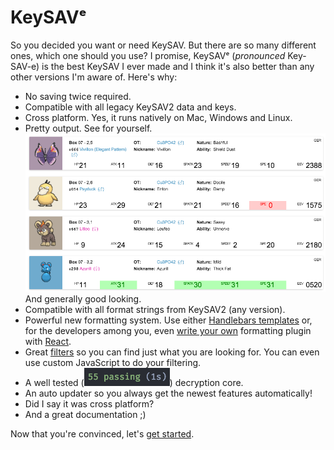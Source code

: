 # KeySAVᵉ

So you decided you want or need KeySAV. But there are so many different ones, which one should you use? I promise, KeySAVᵉ (*pronounced* Key-SAV-e) is the best KeySAV I ever made and I think it's also better than any other versions I'm aware of. Here's why:

  * No saving twice required.
  * Compatible with all legacy KeySAV2 data and keys.
  * Cross platform. Yes, it runs natively on Mac, Windows and Linux.
  * Pretty output. See for yourself. ![Pretty output](static/pretty-output.png) And generally good looking.
  * Compatible with all format strings from KeySAV2 (any version).
  * Powerful new formatting system. Use either [Handlebars templates](formatting/handlebars.md) or, for the developers among you, even [write your own](formatting/api-docs.md) formatting plugin with [React](https://facebook.github.io/reactjs).
  * Great [filters](/filters.md) so you can find just what you are looking for. You can even use custom JavaScript to do your filtering.
  * A well tested (![unit tests](static/unit-tests.png)) decryption core.
  * An auto updater so you always get the newest features automatically!
  * Did I say it was cross platform?
  * And a great documentation ;)

Now that you're convinced, let's [get started](getting-started.md).  
